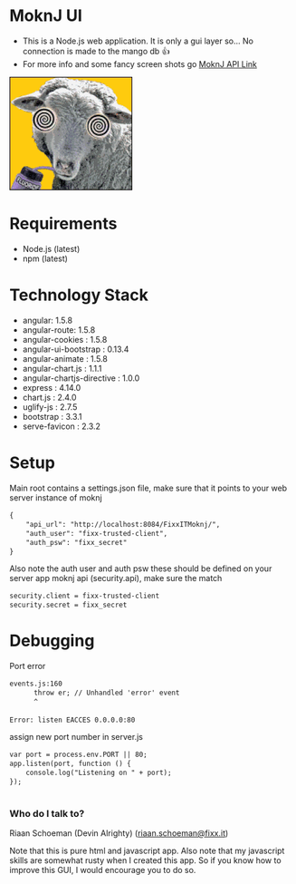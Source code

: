 # MoknJ UI #
* This is a Node.js web application. It is only a gui layer so... No connection is made to the mango db :+1: 
* For more info and some fancy screen shots go [MoknJ API Link](https://github.com/fixxit/MoknJ)

![2032.gif](https://github.com/fixxit/MoknJ/blob/master/images/1615879524-2032.gif?raw=true)

# Requirements #
* Node.js (latest)
* npm (latest)

# Technology Stack #
* angular: 1.5.8 
* angular-route: 1.5.8 
* angular-cookies : 1.5.8 
* angular-ui-bootstrap : 0.13.4 
* angular-animate : 1.5.8 
* angular-chart.js : 1.1.1 
* angular-chartjs-directive : 1.0.0 
* express : 4.14.0 
* chart.js : 2.4.0 
* uglify-js : 2.7.5 
* bootstrap : 3.3.1 
* serve-favicon : 2.3.2 

# Setup # 
Main root contains a settings.json file, make sure that it points to your web server instance of moknj
```
{
    "api_url": "http://localhost:8084/FixxITMoknj/",
    "auth_user": "fixx-trusted-client",
    "auth_psw": "fixx_secret"
}
```
Also note the auth user and auth psw these should be defined on your server app moknj api (security.api), make sure the match
```
security.client = fixx-trusted-client
security.secret = fixx_secret
```

# Debugging #
Port error 
```
events.js:160
      throw er; // Unhandled 'error' event
      ^

Error: listen EACCES 0.0.0.0:80
```

assign new port number in server.js
```
var port = process.env.PORT || 80;
app.listen(port, function () {
    console.log("Listening on " + port);
});
```


#  #
### Who do I talk to? ###
Riaan Schoeman (Devin Alrighty) (riaan.schoeman@fixx.it)

Note that this is pure html and javascript app. Also note that my javascript skills are somewhat rusty when I created this app. So if you know how to improve this GUI, I would encourage you to do so.
